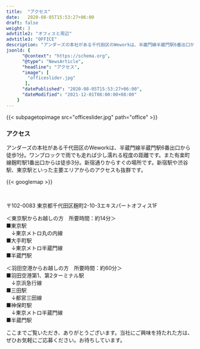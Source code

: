```yaml
---
title:  "アクセス"
date:   2020-08-05T15:53:27+06:00
draft: false
weight: 3
advtitle2: "オフィスと周辺"
advtitle3: "OFFICE"
description: "アンダーズの本社がある千代田区のWeworkは、半蔵門線半蔵門駅6番出口から徒歩1分。ワンブロックで雨でも走れば少し濡れる程度の距離です。また有楽町線麹町駅1番出口からは徒歩3分。新宿通りからすぐの場所です。新宿駅や渋谷駅、東京駅といった主要エリアからのアクセスも抜群です。"
jsonld: {
      "@context": "https://schema.org",
      "@type": "NewsArticle",
      "headline": "アクセス",
      "image": [
        "officeslider.jpg"
       ],
      "datePublished": "2020-08-05T15:53:27+06:00",
      "dateModified": "2021-12-01T08:00:00+08:00"
    }
---
```

{{< subpagetopimage src="officeslider.jpg" path="office" >}}

### アクセス

アンダーズの本社がある千代田区のWeworkは、半蔵門線半蔵門駅6番出口から徒歩1分。ワンブロックで雨でも走れば少し濡れる程度の距離です。また有楽町線麹町駅1番出口からは徒歩3分。新宿通りからすぐの場所です。新宿駅や渋谷駅、東京駅といった主要エリアからのアクセスも抜群です。
&nbsp;

{{< googlemap  >}}

&nbsp;

〒102-0083 東京都千代田区麹町2-10-3エキスパートオフィス1F

＜東京駅からお越しの方　所要時間：約14分＞  
■東京駅  
　↓東京メトロ丸の内線  
■大手町駅  
　↓東京メトロ半蔵門線  
■半蔵門駅

＜羽田空港からお越しの方　所要時間：約60分＞  
■羽田空港第1、第2ターミナル駅  
　↓京浜急行線  
■三田駅  
　↓都営三田線  
■神保町駅  
　↓東京メトロ半蔵門線  
■半蔵門駅  

ここまでご覧いただき、ありがとうございます。当社にご興味を持たれた方は、ぜひお気軽にご応募ください。お待ちしています。
